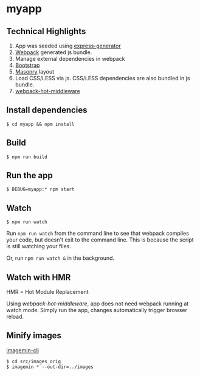 # myapp

## Technical Highlights
1. App was seeded using [express-generator](https://expressjs.com/en/starter/generator.html)
1. [Webpack](https://webpack.js.org) generated js bundle.
1. Manage external dependencies in webpack
1. [Bootstrap](https://getbootstrap.com/)
1. [Masonry](https://masonry.desandro.com/) layout
1. Load CSS/LESS via js. CSS/LESS dependencies are also bundled in js bundle.
1. [webpack-hot-middleware](https://github.com/glenjamin/webpack-hot-middleware) 

## Install dependencies
    $ cd myapp && npm install

## Build
    $ npm run build

## Run the app
    $ DEBUG=myapp:* npm start

## Watch
    $ npm run watch
Run `npm run watch` from the command line to see that webpack compiles your code, but doesn't exit to the command line. This is because the script is still watching your files.

Or, run `npm run watch &` in the background.

## Watch with HMR 
HMR = Hot Module Replacement

Using *webpack-hot-middleware*, app does not need webpack running at watch mode. Simply run the app, changes automatically trigger browser reload.

## Minify images
[imagemin-cli](https://github.com/imagemin/imagemin-cli)

    $ cd src/images_orig
    $ imagemin * --out-dir=../images